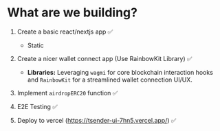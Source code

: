 # What are we building?

1. Create a basic react/nextjs app ✅
   - Static
2. Create a nicer wallet connect app (Use RainbowKit Library) ✅
   * **Libraries:** Leveraging `wagmi` for core blockchain interaction hooks and `RainbowKit` for a streamlined wallet connection UI/UX.

3. Implement `airdropERC20` function ✅
4. E2E Testing ✅
5. Deploy to vercel (https://tsender-ui-7hn5.vercel.app/) ✅
